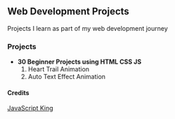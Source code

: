 ## Web Development Projects

Projects I learn as part of my web development journey

### Projects

- **30 Beginner Projects using HTML CSS JS**
     1. Heart Trail Animation
     2. Auto Text Effect Animation

#### Credits
[JavaScript King](https://www.youtube.com/@JavaScriptKing)

